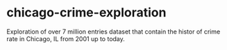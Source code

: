 # chicago-crime-exploration
Exploration of over 7 million entries dataset that contain the histor of crime rate in Chicago, IL from 2001 up to today. 
